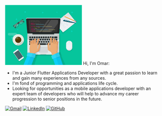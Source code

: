 
<img alt="I am programmer" src="https://github.com/omarabdullah1/omarabdullah1/blob/87c8883f2a3d33211dd2620f1cd747969e1a6757/i%20am%20a%20programmer.jpg" width="250" title="I am programmer"/> 
Hi, I'm Omar:

* I'm a Junior Flutter Applications Developer with a great passion to learn and gain many experiences from any sources.
* I'm fond of programming and applications life cycle.
* Looking for opportunities as a mobile applications developer with an expert team of developers who will help to advance my career progression to senior positions in the future.

<a href="mailto:omar.abdullah9825@gmail.com"><img src="https://camo.githubusercontent.com/5e1eb2665e70b8f3090d6d471f7cd75eb8e2081b1ecd7181f0b932e55fa19a5e/68747470733a2f2f696d672e736869656c64732e696f2f62616467652f2d474d41494c2d4431343833363f7374796c653d666f722d7468652d6261646765266c6f676f3d676d61696c266c6f676f436f6c6f723d7768697465" alt="Gmail" data-canonical-src="https://img.shields.io/badge/-GMAIL-D14836?style=for-the-badge&amp;logo=gmail&amp;logoColor=white" style="max-width: 100%;"></a>
<a href="https://www.linkedin.com/in/omar-abdullah-44990021b/" rel="nofollow"><img src="https://camo.githubusercontent.com/6459704508998726b24b856e7f9f2682d582a52ce400570209c4feaa80a85f2b/68747470733a2f2f696d672e736869656c64732e696f2f62616467652f2d4c494e4b4544494e2d3030373742353f7374796c653d666f722d7468652d6261646765266c6f676f3d6c696e6b6564696e266c6f676f436f6c6f723d7768697465" alt="LinkedIn" data-canonical-src="https://img.shields.io/badge/-LINKEDIN-0077B5?style=for-the-badge&amp;logo=linkedin&amp;logoColor=white" style="max-width: 100%;"></a>
<a href="https://github.com/omarabdullah1"><img src="https://camo.githubusercontent.com/de888e3b21240bb61bf50b8b491420f36d6f49ae9f173df23b7f977a21f8dbae/68747470733a2f2f696d672e736869656c64732e696f2f62616467652f2d4769744875622d3232323232323f7374796c653d666f722d7468652d6261646765266c6f676f3d676974687562266c6f676f436f6c6f723d7768697465" alt="GitHub" data-canonical-src="https://img.shields.io/badge/-GitHub-222222?style=for-the-badge&amp;logo=github&amp;logoColor=white" style="max-width: 100%;"></a></p>

